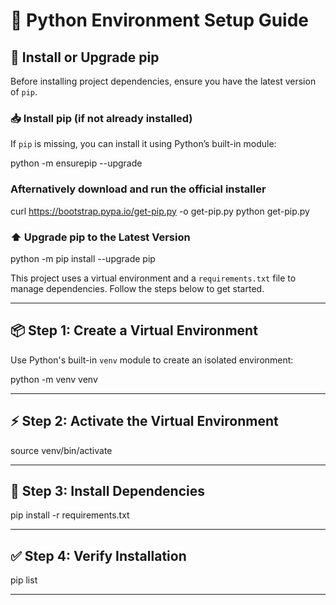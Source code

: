 # 🐍 Python Environment Setup Guide

## 🔄 Install or Upgrade pip

Before installing project dependencies, ensure you have the latest version of `pip`.

### 📥 Install pip (if not already installed)

If `pip` is missing, you can install it using Python’s built-in module:

python -m ensurepip --upgrade

### Afternatively download and run the official installer

curl https://bootstrap.pypa.io/get-pip.py -o get-pip.py
python get-pip.py

### ⬆️ Upgrade pip to the Latest Version

python -m pip install --upgrade pip


This project uses a virtual environment and a `requirements.txt` file to manage dependencies. Follow the steps below to get started.

---

## 📦 Step 1: Create a Virtual Environment

Use Python's built-in `venv` module to create an isolated environment:

python -m venv venv

---

## ⚡ Step 2: Activate the Virtual Environment

source venv/bin/activate

---

## 📜 Step 3: Install Dependencies

pip install -r requirements.txt

---

## ✅ Step 4: Verify Installation

pip list

---